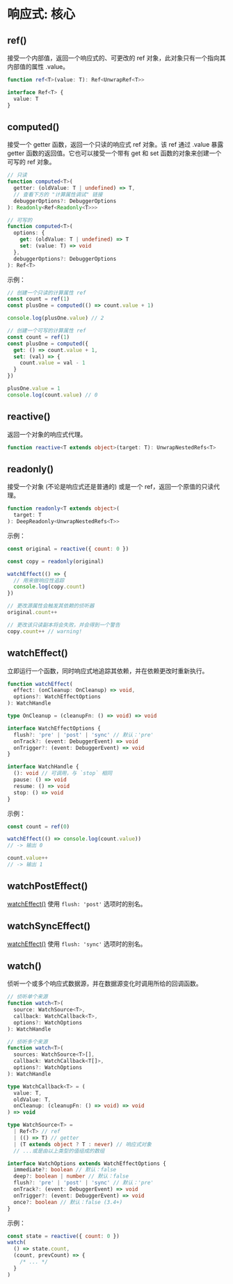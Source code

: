 # 响应式: 核心

## ref()

接受一个内部值，返回一个响应式的、可更改的 ref 对象，此对象只有一个指向其内部值的属性 .value。

```ts
function ref<T>(value: T): Ref<UnwrapRef<T>>

interface Ref<T> {
  value: T
}
```

## computed()

接受一个 getter 函数，返回一个只读的响应式 ref 对象。该 ref 通过 .value 暴露 getter 函数的返回值。它也可以接受一个带有 get 和 set 函数的对象来创建一个可写的 ref 对象。

```ts
// 只读
function computed<T>(
  getter: (oldValue: T | undefined) => T,
  // 查看下方的 "计算属性调试" 链接
  debuggerOptions?: DebuggerOptions
): Readonly<Ref<Readonly<T>>>

// 可写的
function computed<T>(
  options: {
    get: (oldValue: T | undefined) => T
    set: (value: T) => void
  },
  debuggerOptions?: DebuggerOptions
): Ref<T>
```

示例：

```js
// 创建一个只读的计算属性 ref
const count = ref(1)
const plusOne = computed(() => count.value + 1)

console.log(plusOne.value) // 2

// 创建一个可写的计算属性 ref
const count = ref(1)
const plusOne = computed({
  get: () => count.value + 1,
  set: (val) => {
    count.value = val - 1
  }
})

plusOne.value = 1
console.log(count.value) // 0
```

## reactive()

返回一个对象的响应式代理。

```ts
function reactive<T extends object>(target: T): UnwrapNestedRefs<T>
```

## readonly()

接受一个对象 (不论是响应式还是普通的) 或是一个 ref，返回一个原值的只读代理。

```ts
function readonly<T extends object>(
  target: T
): DeepReadonly<UnwrapNestedRefs<T>>
```

示例：

```js
const original = reactive({ count: 0 })

const copy = readonly(original)

watchEffect(() => {
  // 用来做响应性追踪
  console.log(copy.count)
})

// 更改源属性会触发其依赖的侦听器
original.count++

// 更改该只读副本将会失败，并会得到一个警告
copy.count++ // warning!
```

## watchEffect()

立即运行一个函数，同时响应式地追踪其依赖，并在依赖更改时重新执行。

```ts
function watchEffect(
  effect: (onCleanup: OnCleanup) => void,
  options?: WatchEffectOptions
): WatchHandle

type OnCleanup = (cleanupFn: () => void) => void

interface WatchEffectOptions {
  flush?: 'pre' | 'post' | 'sync' // 默认：'pre'
  onTrack?: (event: DebuggerEvent) => void
  onTrigger?: (event: DebuggerEvent) => void
}

interface WatchHandle {
  (): void // 可调用，与 `stop` 相同
  pause: () => void
  resume: () => void
  stop: () => void
}
```

示例：

```js
const count = ref(0)

watchEffect(() => console.log(count.value))
// -> 输出 0

count.value++
// -> 输出 1
```

## watchPostEffect()

[watchEffect()](#watcheffect) 使用 `flush: 'post'` 选项时的别名。

## watchSyncEffect()

[watchEffect()](#watcheffect) 使用 `flush: 'sync'` 选项时的别名。

## watch()

侦听一个或多个响应式数据源，并在数据源变化时调用所给的回调函数。

```ts
// 侦听单个来源
function watch<T>(
  source: WatchSource<T>,
  callback: WatchCallback<T>,
  options?: WatchOptions
): WatchHandle

// 侦听多个来源
function watch<T>(
  sources: WatchSource<T>[],
  callback: WatchCallback<T[]>,
  options?: WatchOptions
): WatchHandle

type WatchCallback<T> = (
  value: T,
  oldValue: T,
  onCleanup: (cleanupFn: () => void) => void
) => void

type WatchSource<T> =
  | Ref<T> // ref
  | (() => T) // getter
  | (T extends object ? T : never) // 响应式对象
  // ...或是由以上类型的值组成的数组

interface WatchOptions extends WatchEffectOptions {
  immediate?: boolean // 默认：false
  deep?: boolean | number // 默认：false
  flush?: 'pre' | 'post' | 'sync' // 默认：'pre'
  onTrack?: (event: DebuggerEvent) => void
  onTrigger?: (event: DebuggerEvent) => void
  once?: boolean // 默认：false (3.4+)
}
```

示例：

```js
const state = reactive({ count: 0 })
watch(
  () => state.count,
  (count, prevCount) => {
    /* ... */
  }
)
```
